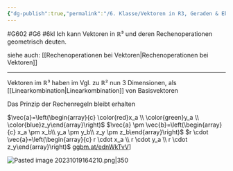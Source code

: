 ```yaml
---
{"dg-publish":true,"permalink":"/6. Klasse/Vektoren in R3, Geraden & Ebenen im Raum, Rn/Rechenoperationen  von Vektoren in R3 geometrisch/"}
---
```


#G602 #G6 #6kl
Ich kann Vektoren in ℝ³ und deren Rechenoperationen geometrisch deuten.

siehe auch: [[Rechenoperationen bei Vektoren\|Rechenoperationen bei Vektoren]]
___

Vektoren im ℝ³ haben im Vgl. zu ℝ² nun 3 Dimensionen, als [[Linearkombination\|Linearkombination]] von Basisvektoren

Das Prinzip der Rechenregeln bleibt erhalten


$\vec{a}=\left(\begin{array}{c} \color{red}x_a \\ \color{green}y_a \\ \color{blue}z_y\end{array}\right)$
$\vec{a} \pm \vec{b}=\left(\begin{array}{c} x_a \pm x_b\\ y_a \pm y_b\\ z_y \pm z_b\end{array}\right)$
$r \cdot \vec{a}=\left(\begin{array}{c} r \cdot x_a \\ r \cdot y_a \\ r \cdot z_y\end{array}\right)$
[ggbm.at/ednWkTvV](https://ggbm.at/ednWkTvV)]

![Pasted image 20231019164210.png|350](/img/user/0%20Meta/Bilder/Pasted%20image%2020231019164210.png)